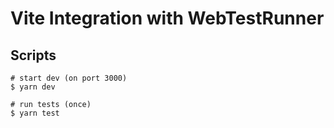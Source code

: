 # Vite Integration with WebTestRunner


## Scripts

```
# start dev (on port 3000)
$ yarn dev

# run tests (once)
$ yarn test

```


